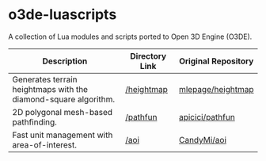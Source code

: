 # o3de-luascripts
A collection of Lua modules and scripts ported to Open 3D Engine (O3DE).

| Description | Directory Link | Original Repository |
| - | - | - |
| Generates terrain heightmaps with the diamond-square algorithm. | [/heightmap](https://github.com/FiniteStateGit/o3de-luascripts/tree/main/heightmap) | [mlepage/heightmap](https://github.com/mlepage/heightmap) |
| 2D polygonal mesh-based pathfinding. | [/pathfun](https://github.com/FiniteStateGit/o3de-luascripts/tree/main/pathfun) | [apicici/pathfun](https://github.com/apicici/pathfun) |
| Fast unit management with area-of-interest. | [/aoi](https://github.com/FiniteStateGit/o3de-luascripts/tree/main/aoi) | [CandyMi/aoi](https://github.com/CandyMi/aoi) |
